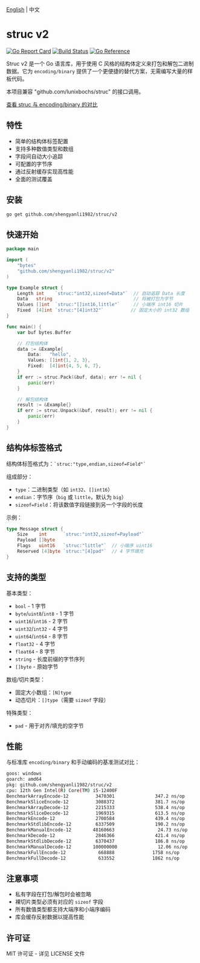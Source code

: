 [English](./README.md) | 中文

# struc v2

[![Go Report Card](https://goreportcard.com/badge/github.com/shengyanli1982/struc/v2)](https://goreportcard.com/report/github.com/shengyanli1982/struc/v2)
[![Build Status](https://github.com/shengyanli1982/struc/actions/workflows/test.yaml/badge.svg)](https://github.com/shengyanli1982/struc/actions)
[![Go Reference](https://pkg.go.dev/badge/github.com/shengyanli1982/struc/v2.svg)](https://pkg.go.dev/github.com/shengyanli1982/struc/v2)

Struc v2 是一个 Go 语言库，用于使用 C 风格的结构体定义来打包和解包二进制数据。它为 `encoding/binary` 提供了一个更便捷的替代方案，无需编写大量的样板代码。

本项目兼容 "github.com/lunixbochs/struc" 的接口调用。

[查看 struc 与 encoding/binary 的对比](https://bochs.info/p/cxvm9)

## 特性

-   简单的结构体标签配置
-   支持多种数值类型和数组
-   字段间自动大小追踪
-   可配置的字节序
-   通过反射缓存实现高性能
-   全面的测试覆盖

## 安装

```bash
go get github.com/shengyanli1982/struc/v2
```

## 快速开始

```go
package main

import (
    "bytes"
    "github.com/shengyanli1982/struc/v2"
)

type Example struct {
    Length int    `struc:"int32,sizeof=Data"`  // 自动追踪 Data 长度
    Data   string                              // 将被打包为字节
    Values []int  `struc:"[]int16,little"`     // 小端序 int16 切片
    Fixed  [4]int `struc:"[4]int32"`          // 固定大小的 int32 数组
}

func main() {
    var buf bytes.Buffer

    // 打包结构体
    data := &Example{
        Data:   "hello",
        Values: []int{1, 2, 3},
        Fixed:  [4]int{4, 5, 6, 7},
    }
    if err := struc.Pack(&buf, data); err != nil {
        panic(err)
    }

    // 解包结构体
    result := &Example{}
    if err := struc.Unpack(&buf, result); err != nil {
        panic(err)
    }
}
```

## 结构体标签格式

结构体标签格式为：`` `struc:"type,endian,sizeof=Field"` ``

组成部分：

-   `type`：二进制类型（如 `int32`、`[]int16`）
-   `endian`：字节序（`big` 或 `little`，默认为 `big`）
-   `sizeof=Field`：将该数值字段链接到另一个字段的长度

示例：

```go
type Message struct {
    Size    int      `struc:"int32,sizeof=Payload"`
    Payload []byte
    Flags   uint16   `struc:"little"`  // 小端序 uint16
    Reserved [4]byte `struc:"[4]pad"`  // 4 字节填充
}
```

## 支持的类型

基本类型：

-   `bool` - 1 字节
-   `byte`/`uint8`/`int8` - 1 字节
-   `uint16`/`int16` - 2 字节
-   `uint32`/`int32` - 4 字节
-   `uint64`/`int64` - 8 字节
-   `float32` - 4 字节
-   `float64` - 8 字节
-   `string` - 长度前缀的字节序列
-   `[]byte` - 原始字节

数组/切片类型：

-   固定大小数组：`[N]type`
-   动态切片：`[]type`（需要 `sizeof` 字段）

特殊类型：

-   `pad` - 用于对齐/填充的空字节

## 性能

与标准库 `encoding/binary` 和手动编码的基准测试对比：

```bash
goos: windows
goarch: amd64
pkg: github.com/shengyanli1982/struc/v2
cpu: 12th Gen Intel(R) Core(TM) i5-12400F
BenchmarkArrayEncode-12          3470301               347.2 ns/op           113 B/op          3 allocs/op
BenchmarkSliceEncode-12          3088372               381.7 ns/op           114 B/op          4 allocs/op
BenchmarkArrayDecode-12          2215333               538.4 ns/op           184 B/op         18 allocs/op
BenchmarkSliceDecode-12          1969315               613.5 ns/op           224 B/op         20 allocs/op
BenchmarkEncode-12               2700584               439.4 ns/op           152 B/op          4 allocs/op
BenchmarkStdlibEncode-12         6337509               190.2 ns/op           136 B/op          3 allocs/op
BenchmarkManualEncode-12        48160663                24.73 ns/op           64 B/op          1 allocs/op
BenchmarkDecode-12               2846366               421.4 ns/op            96 B/op          5 allocs/op
BenchmarkStdlibDecode-12         6370437               186.8 ns/op            80 B/op          3 allocs/op
BenchmarkManualDecode-12        100000000               12.06 ns/op            8 B/op          1 allocs/op
BenchmarkFullEncode-12            668888              1758 ns/op             472 B/op          8 allocs/op
BenchmarkFullDecode-12            633552              1862 ns/op             312 B/op         26 allocs/
```

## 注意事项

-   私有字段在打包/解包时会被忽略
-   裸切片类型必须有对应的 `sizeof` 字段
-   所有数值类型都支持大端序和小端序编码
-   库会缓存反射数据以提高性能

## 许可证

MIT 许可证 - 详见 LICENSE 文件
